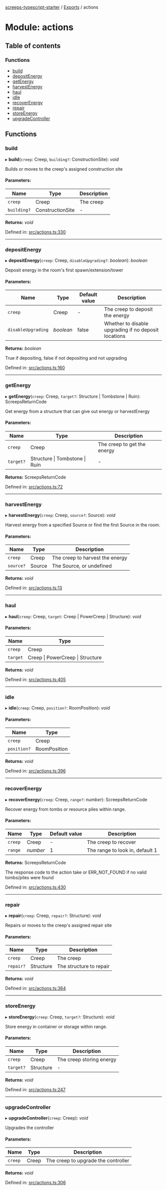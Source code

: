 [screeps-typescript-starter](../README.md) / [Exports](../modules.md) / actions

# Module: actions

## Table of contents

### Functions

- [build](actions.md#build)
- [depositEnergy](actions.md#depositenergy)
- [getEnergy](actions.md#getenergy)
- [harvestEnergy](actions.md#harvestenergy)
- [haul](actions.md#haul)
- [idle](actions.md#idle)
- [recoverEnergy](actions.md#recoverenergy)
- [repair](actions.md#repair)
- [storeEnergy](actions.md#storeenergy)
- [upgradeController](actions.md#upgradecontroller)

## Functions

### build

▸ **build**(`creep`: Creep, `building?`: ConstructionSite): *void*

Builds or moves to the creep's assigned construction site

#### Parameters:

Name | Type | Description |
------ | ------ | ------ |
`creep` | Creep | The creep    |
`building?` | ConstructionSite | - |

**Returns:** *void*

Defined in: [src/actions.ts:330](https://github.com/Baelyk/screeps/blob/c7b9358/src/actions.ts#L330)

___

### depositEnergy

▸ **depositEnergy**(`creep`: Creep, `disableUpgrading?`: *boolean*): *boolean*

Deposit energy in the room's first spawn/extension/tower

#### Parameters:

Name | Type | Default value | Description |
------ | ------ | ------ | ------ |
`creep` | Creep | - | The creep to deposit the energy   |
`disableUpgrading` | *boolean* | false | Whether to disable upgrading if no deposit locations   |

**Returns:** *boolean*

True if depositing, false if not depositing and not upgrading

Defined in: [src/actions.ts:160](https://github.com/Baelyk/screeps/blob/c7b9358/src/actions.ts#L160)

___

### getEnergy

▸ **getEnergy**(`creep`: Creep, `target?`: Structure \| Tombstone \| Ruin): ScreepsReturnCode

Get energy from a structure that can give out energy or harvestEnergy

#### Parameters:

Name | Type | Description |
------ | ------ | ------ |
`creep` | Creep | The creep to get the energy    |
`target?` | Structure \| Tombstone \| Ruin | - |

**Returns:** ScreepsReturnCode

Defined in: [src/actions.ts:72](https://github.com/Baelyk/screeps/blob/c7b9358/src/actions.ts#L72)

___

### harvestEnergy

▸ **harvestEnergy**(`creep`: Creep, `source?`: Source): *void*

Harvest energy from a specified Source or find the first Source in the room.

#### Parameters:

Name | Type | Description |
------ | ------ | ------ |
`creep` | Creep | The creep to harvest the energy   |
`source?` | Source | The Source, or undefined    |

**Returns:** *void*

Defined in: [src/actions.ts:13](https://github.com/Baelyk/screeps/blob/c7b9358/src/actions.ts#L13)

___

### haul

▸ **haul**(`creep`: Creep, `target`: Creep \| PowerCreep \| Structure): *void*

#### Parameters:

Name | Type |
------ | ------ |
`creep` | Creep |
`target` | Creep \| PowerCreep \| Structure |

**Returns:** *void*

Defined in: [src/actions.ts:405](https://github.com/Baelyk/screeps/blob/c7b9358/src/actions.ts#L405)

___

### idle

▸ **idle**(`creep`: Creep, `position?`: RoomPosition): *void*

#### Parameters:

Name | Type |
------ | ------ |
`creep` | Creep |
`position?` | RoomPosition |

**Returns:** *void*

Defined in: [src/actions.ts:396](https://github.com/Baelyk/screeps/blob/c7b9358/src/actions.ts#L396)

___

### recoverEnergy

▸ **recoverEnergy**(`creep`: Creep, `range?`: *number*): ScreepsReturnCode

Recover energy from tombs or resource piles within range.

#### Parameters:

Name | Type | Default value | Description |
------ | ------ | ------ | ------ |
`creep` | Creep | - | The creep to recover   |
`range` | *number* | 1 | The range to look in, default 1   |

**Returns:** ScreepsReturnCode

The response code to the action take or ERR_NOT_FOUND if no valid
  tombs/piles were found

Defined in: [src/actions.ts:430](https://github.com/Baelyk/screeps/blob/c7b9358/src/actions.ts#L430)

___

### repair

▸ **repair**(`creep`: Creep, `repair?`: Structure): *void*

Repairs or moves to the creep's assigned repair site

#### Parameters:

Name | Type | Description |
------ | ------ | ------ |
`creep` | Creep | The creep   |
`repair?` | Structure | The structure to repair    |

**Returns:** *void*

Defined in: [src/actions.ts:364](https://github.com/Baelyk/screeps/blob/c7b9358/src/actions.ts#L364)

___

### storeEnergy

▸ **storeEnergy**(`creep`: Creep, `target?`: Structure): *void*

Store energy in container or storage within range.

#### Parameters:

Name | Type | Description |
------ | ------ | ------ |
`creep` | Creep | The creep storing energy   |
`target?` | Structure | - |

**Returns:** *void*

Defined in: [src/actions.ts:247](https://github.com/Baelyk/screeps/blob/c7b9358/src/actions.ts#L247)

___

### upgradeController

▸ **upgradeController**(`creep`: Creep): *void*

Upgrades the controller

#### Parameters:

Name | Type | Description |
------ | ------ | ------ |
`creep` | Creep | The creep to upgrade the controller    |

**Returns:** *void*

Defined in: [src/actions.ts:306](https://github.com/Baelyk/screeps/blob/c7b9358/src/actions.ts#L306)
